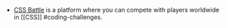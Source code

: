 - [CSS Battle](https://cssbattle.dev/) is a platform where you can compete with players worldwide in [[CSS]] #coding-challenges.